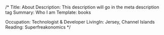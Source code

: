 /*
Title: About
Description: This description will go in the meta description tag
Summary: Who I am
Template: books

Occupation: Technologist &amp; Developer
LivingIn: Jersey, Channel Islands
Reading: Superfreakonomics
*/
